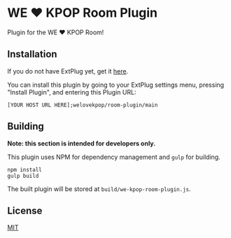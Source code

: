 WE ❤ KPOP Room Plugin
=====================

Plugin for the WE ❤ KPOP Room!

## Installation

If you do not have ExtPlug yet, get it [here](https://extplug.github.io).

You can install this plugin by going to your ExtPlug settings menu, pressing
"Install Plugin", and entering this Plugin URL:

```
[YOUR HOST URL HERE];welovekpop/room-plugin/main
```

## Building

**Note: this section is intended for developers only.**

This plugin uses NPM for dependency management and `gulp` for building.

```
npm install
gulp build
```

The built plugin will be stored at `build/we-kpop-room-plugin.js`.

## License

[MIT](./LICENSE)
